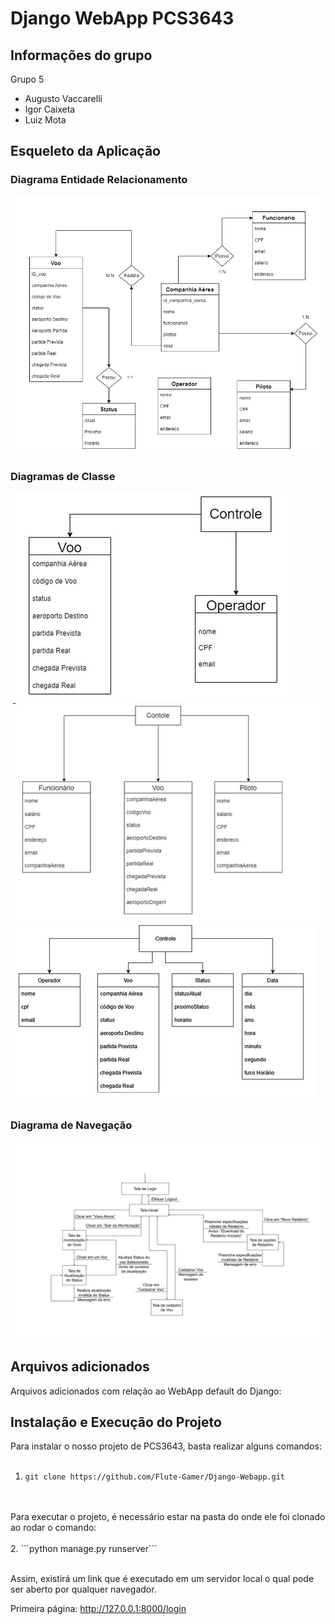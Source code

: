 # Django WebApp PCS3643

## Informações do grupo

Grupo 5
* Augusto Vaccarelli
* Igor Caixeta
* Luiz Mota

## Esqueleto da Aplicação
### Diagrama Entidade Relacionamento
![image](readme_images/DiagramaEntidadeRelacionamento.png)
### Diagramas de Classe
![image](readme_images/diag_1.jpeg)
![image](readme_images/diag_2.jpeg)
![image](readme_images/diag_3.jpeg)
### Diagrama de Navegação
![image](readme_images/DiagramadeNavegação.png)

## Arquivos adicionados
Arquivos adicionados com relação ao WebApp default do Django:


## Instalação e Execução do Projeto
Para instalar o nosso projeto de PCS3643, basta realizar alguns comandos: 
</br>
</br>
1. ```git clone https://github.com/Flute-Gamer/Django-Webapp.git```
</br>
</br>
Para executar o projeto, é necessário estar na pasta do onde ele foi clonado ao rodar o comando: 
</br>
</br>
2. ```python manage.py runserver```
</br>
</br>

 Assim, existirá um link que é executado em um servidor local o qual pode ser aberto por qualquer navegador.

 Primeira página: http://127.0.0.1:8000/login